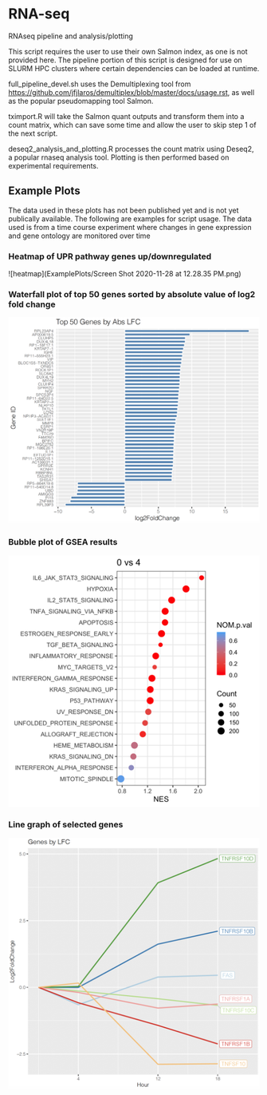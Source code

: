# RNA-seq
RNAseq pipeline and analysis/plotting

This script requires the user to use their own Salmon index, as one is not provided here. The pipeline portion of this script is designed for use on SLURM HPC clusters where certain dependencies can be loaded at runtime. 

full_pipeline_devel.sh uses the Demultiplexing tool from https://github.com/jfjlaros/demultiplex/blob/master/docs/usage.rst, as well as the popular pseudomapping tool Salmon.

tximport.R will take the Salmon quant outputs and transform them into a count matrix, which can save some time and allow the user to skip step 1 of the next script.

deseq2_analysis_and_plotting.R processes the count matrix using Deseq2, a popular rnaseq analysis tool. Plotting is then performed based on experimental requirements.

## Example Plots
The data used in these plots has not been published yet and is not yet publically available. The following are examples for script usage. The data used is from a time course experiment where changes in gene expression and gene ontology are monitored over time

### Heatmap of UPR pathway genes up/downregulated 


![heatmap](ExamplePlots/Screen Shot 2020-11-28 at 12.28.35 PM.png)


### Waterfall plot of top 50 genes sorted by absolute value of log2 fold change


![waterfallplot](ExamplePlots/Waterfall_screenshot.png)


### Bubble plot of GSEA results


![bubbleplot](ExamplePlots/0v4_bubble.png)


### Line graph of selected genes


![linegraph](ExamplePlots/linegraph_screenshot.png)
